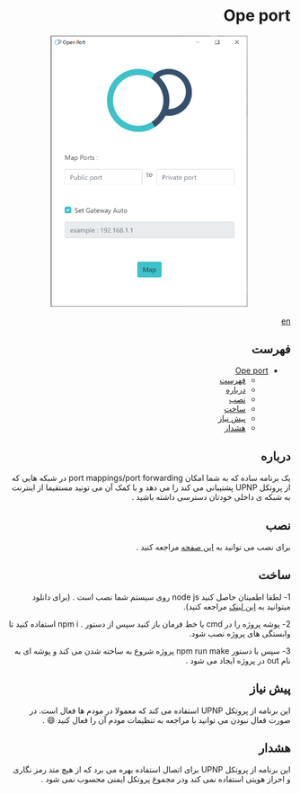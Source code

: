 <div dir="rtl">
  
# Ope port 

<p align="center">
  <img width="350"  src="./screenshot/OP.png">
</p>

[en](/README.MD) 

## فهرست

- [Ope port](#ope-port)
  - [فهرست](#%d9%81%d9%87%d8%b1%d8%b3%d8%aa)
  - [درباره](#%d8%af%d8%b1%d8%a8%d8%a7%d8%b1%d9%87)
  - [نصب](#%d9%86%d8%b5%d8%a8)
  - [ساخت](#%d8%b3%d8%a7%d8%ae%d8%aa)
  - [پیش نیاز](#%d9%be%db%8c%d8%b4-%d9%86%db%8c%d8%a7%d8%b2)
  - [هشدار](#%d9%87%d8%b4%d8%af%d8%a7%d8%b1)
  

## درباره

یک برنامه ساده که به شما امکان port mappings/port forwarding در شبکه هایی که از پروتکل UPNP پشتیبانی می کند را می دهد و با کمک آن می تونید مستقیما از اینترنت به شبکه ی داخلی خودتان دسترسی داشته باشید .

## نصب
 
برای نصب می توانید به [این صفحه](https://github.com/alijany/Open-Port/releases/latest) مراجعه کنید . 

## ساخت
 
 1- لطفا اطمینان حاصل کنید   node js روی سیستم شما نصب است . (برای دانلود میتوانید به [این
لینک](https://nodejs.org/en/) مراجعه کنید).

 2- پوشه پروژه را در cmd یا خط فرمان باز کنید سپس از دستور  . npm i استفاده کنید تا وابستگی های
پروژه نصب شود.

 3- سپس با دستور  npm run make پروژه شروع به ساخته شدن می کند و پوشه ای به نام  out در
پروژه ایجاد می شود .  

  
## پیش نیاز

 این برنامه از پروتکل UPNP استفاده می کند که معمولا در مودم ها فعال است. در صورت فعال نبودن می توانید با مراجعه به تنظیمات مودم آن را فعال کنید 😄 .


## هشدار

 این برنامه از پروتکل UPNP برای اتصال استفاده بهره می برد  که از هیچ متد رمز نگاری و احراز هویتی استفاده نمی کند ودر مجموع پروتکل ایمنی محسوب نمی شود .  
